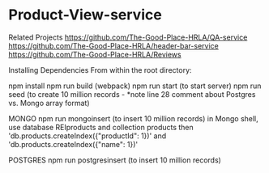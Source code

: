 # Product-View-service

Related Projects
https://github.com/The-Good-Place-HRLA/QA-service
https://github.com/The-Good-Place-HRLA/header-bar-service
https://github.com/The-Good-Place-HRLA/Reviews

Installing Dependencies
From within the root directory:

npm install
npm run build (webpack)
npm run start (to start server)
npm run seed (to create 10 million records - *note line 28 comment about Postgres vs. Mongo array format)

MONGO
npm run mongoinsert (to insert 10 million records)
in Mongo shell, use database REIproducts and collection products
then 'db.products.createIndex({"productId": 1})'
and 'db.products.createIndex({"name": 1})'

POSTGRES
npm run postgresinsert (to insert 10 million records)
